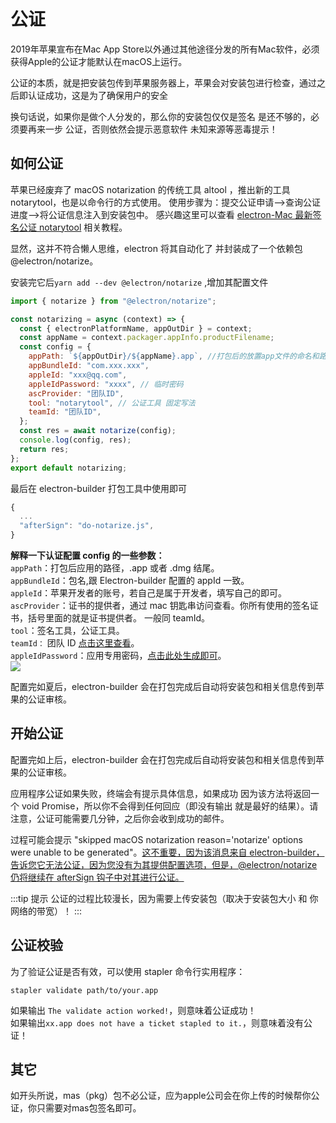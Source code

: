 # 公证

2019年苹果宣布在Mac App Store以外通过其他途径分发的所有Mac软件，必须获得Apple的公证才能默认在macOS上运行。

公证的本质，就是把安装包传到苹果服务器上，苹果会对安装包进行检查，通过之后即认证成功，这是为了确保用户的安全

换句话说，如果你是做个人分发的，那么你的安装包仅仅是签名 是还不够的，必须要再来一步 公证，否则依然会提示恶意软件 未知来源等恶毒提示！


## 如何公证
苹果已经废弃了 macOS notarization 的传统工具 altool ，推出新的工具 notarytool，也是以命令行的方式使用。 使用步骤为：提交公证申请-->查询公证进度-->将公证信息注入到安装包中。
感兴趣这里可以查看 [electron-Mac 最新签名公证 notarytool](https://blog.csdn.net/Crystal_Mr_Rose/article/details/136351429) 相关教程。

显然，这并不符合懒人思维，electron 将其自动化了 并封装成了一个依赖包 @electron/notarize。

安装完它后`yarn add --dev @electron/notarize` ,增加其配置文件
```js title="notarize-conf.js"
import { notarize } from "@electron/notarize";

const notarizing = async (context) => {
  const { electronPlatformName, appOutDir } = context;
  const appName = context.packager.appInfo.productFilename;
  const config = {
    appPath: `${appOutDir}/${appName}.app`, //打包后的放置app文件的命名和路径【固定写法】
    appBundleId: "com.xxx.xxx",
    appleId: "xxx@qq.com",
    appleIdPassword: "xxxx", // 临时密码
    ascProvider: "团队ID",
    tool: "notarytool", // 公证工具 固定写法
    teamId: "团队ID",
  };
  const res = await notarize(config);
  console.log(config, res);
  return res;
};
export default notarizing;
```

最后在 electron-builder 打包工具中使用即可

```js title="electron-builder.json"
{
  ...
  "afterSign": "do-notarize.js",
}
```

**解释一下认证配置 config 的一些参数：**  
`appPath`：打包后应用的路径，.app 或者 .dmg 结尾。  
`appBundleId`：包名,跟 Electron-builder 配置的 appId 一致。  
`appleId`：苹果开发者的账号，若自己是属于开发者，填写自己的即可。  
`ascProvider`：证书的提供者，通过 mac 钥匙串访问查看。你所有使用的签名证书，括号里面的就是证书提供者。 一般同 teamId。  
`tool`：签名工具，公证工具。  
`teamId：` 团队 ID [点击这里查看](https://developer.apple.com/account)。  
`appleIdPassword`：应用专用密码，[点击此处生成即可](https://appleid.apple.com/account/manage)。  
![](https://img.dingshaohua.com/book-fe/202408131741655.jpg)

配置完如夏后，electron-builder 会在打包完成后自动将安装包和相关信息传到苹果的公证审核。





## 开始公证

配置完如上后，electron-builder 会在打包完成后自动将安装包和相关信息传到苹果的公证审核。

应用程序公证如果失败，终端会有提示具体信息，如果成功 因为该方法将返回一个 void Promise，所以你不会得到任何回应（即没有输出 就是最好的结果）。请注意，公证可能需要几分钟，之后你会收到成功的邮件。

过程可能会提示 "skipped macOS notarization reason='notarize' options were unable to be generated"。[这不重要，因为该消息来自 electron-builder，告诉您它无法公证，因为您没有为其提供配置选项，但是，@electron/notarize 仍将继续在 afterSign 钩子中对其进行公证。](https://stackoverflow.com/questions/78302621/not-able-to-notarize-electron-app-skipped-macos-notarization-reason-notarize)


:::tip 提示
公证的过程比较漫长，因为需要上传安装包（取决于安装包大小 和 你网络的带宽）！
:::

## 公证校验

为了验证公证是否有效，可以使用 stapler 命令行实用程序：

```
stapler validate path/to/your.app
```

如果输出 `The validate action worked!`，则意味着公证成功！   
如果输出`xx.app does not have a ticket stapled to it.`，则意味着没有公证！   


## 其它
如开头所说，mas（pkg）包不必公证，应为apple公司会在你上传的时候帮你公证，你只需要对mas包签名即可。